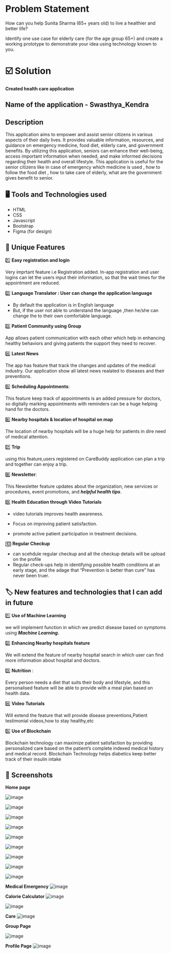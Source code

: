 #  Problem Statement
 How can you help Sunita Sharma (65+ years
old) to live a healthier and better life?

 Identify one use case for elderly care (for the age group
65+) and create a working prototype to demonstrate
your idea using technology known to you.


# ☑️ Solution 

 **Created health care application** 
## Name of the application  -  **Swasthya_Kendra**

##  Description

This application aims to empower and assist senior citizens in various aspects of
their daily lives. It provides valuable information, resources, and guidance on emergency
medicine, food diet, elderly care, and government benefits. By utilizing this application,
seniors can enhance their well-being, access important information when needed, and make
informed decisions regarding their health and overall lifestyle.
This application is useful for the senior citizens like in case of emergency which medicine is used ,
how to follow the food diet , how to take care of elderly, what are the government gives benefit to senior.

## 🖥️ Tools and Technologies used 

- HTML 
- CSS
- Javascript 
- Bootstrap 
- Figma (for design)

## 🚀 Unique Features

 1️⃣ **Easy registration and login**

Very imprtant feature i.e Registration added.
In-app registration and user logins can let the users input their information, so that the wait times for the appointment are reduced.

2️⃣ **Language Translator : User can change the application language**

-  By default the application is in English language 
- But, if the user not able to understand the language ,then he/she can change the to their own comfortable language.

3️⃣ **Patient Community using Group** 

App allows patient communication with each other which help in enhancing healthy behaviors and giving patients the support they need to recover.


4️⃣ **Latest News**

The app has feature that track the changes and updates of the medical industry.
Our application show all latest news realated to diseases and their preventions.

5️⃣ **Scheduling Appointments**:

This feature keep track of appointments is an added pressure for doctors, so digitally marking appointments with reminders can be a huge helping hand for the doctors.

6️⃣ **Nearby hospitals & location of hospital on map**

The location of nearby hospitals will be a huge help for patients in dire need of medical attention.

7️⃣ **Trip** 

using this feature,users registered on CareBuddy application can plan a trip and together can enjoy a trip.

8️⃣  **Newsletter**:

This Newsletter feature updates about the organization, new services or procedures, event promotions, and ***helpful health tips***.

9️⃣ **Health Education through Video Tutorials** 

 - video tutorials improves health awareness.
 - Focus on improving patient satisfaction. 

 - promote active patient participation in treatment decisions.

🔟 **Regular Checkup**

- can scehdule regular checkup and all the checkup details will be upload on the profile
- Regular check-ups help in identifying possible health conditions at an early stage, and the adage that “Prevention is better than cure” has never been truer.



## 🏷️ New features and technologies that I can add in future

1️⃣ **Use of Machine Learning**

   we will implement function in which we predict disease based on symptoms using ***Machine Learning.***

2️⃣ **Enhancing Nearby hospitals feature** 

We will extend the feature of nearby hospital search in which user can find more information about hospital and doctors.

3️⃣ **Nutrition** : 

Every person needs a diet that suits their body and lifestyle, and this personalised feature will be able to provide with a meal plan based on health data.

4️⃣ **Video Tutorials**

  Will extend the  feature that will provide disease preventions,Patient testimonial videos,how to stay healthy,etc

5️⃣ **Use of Blockchain**

 Blockchain technology can maximize patient satisfaction by providing personalized care based on the patient’s complete indexed medical history and medical record.
 Blockchain Technology helps diabetics keep better track of their insulin intake

## 📸 Screenshots
 **Home page**
 
![image](https://github.com/JaywantDode1004/Swasthya_kendra_application/assets/136264417/48a712f8-cd80-4efd-bdfa-b7b68cfc32dd)

![image](https://github.com/JaywantDode1004/Swasthya_kendra_application/assets/136264417/20206980-26dd-4420-b793-1ba8805a7fac)

![image](https://github.com/JaywantDode1004/Swasthya_kendra_application/assets/136264417/b47eed19-1d8d-4a27-96e1-51b8e64378c1)

![image](https://github.com/JaywantDode1004/Swasthya_kendra_application/assets/136264417/453e8568-a941-4350-949a-17e998d5cf99)

![image](https://github.com/JaywantDode1004/Swasthya_kendra_application/assets/136264417/247740f3-5cb7-4ea8-9a4b-1f88a5e46b54)

![image](https://github.com/JaywantDode1004/Swasthya_kendra_application/assets/136264417/7f02cd31-724c-4834-8d2c-39b0eaf45b96)

![image](https://github.com/JaywantDode1004/Swasthya_kendra_application/assets/136264417/5ce56957-10b5-4774-ace8-ed4b44a99cfe)

![image](https://github.com/JaywantDode1004/Swasthya_kendra_application/assets/136264417/81faa13d-da75-4d92-a74a-cf254dbec7c1)

![image](https://github.com/JaywantDode1004/Swasthya_kendra_application/assets/136264417/4c79fc29-56d7-47c3-bc5e-4f17b54d5dc5)


**Medical Emergency**
![image](https://github.com/JaywantDode1004/Swasthya_kendra_application/assets/136264417/055a5f1e-0bd2-4e41-aafd-0dfa91ef2834)

**Calorie Calculator**
![image](https://github.com/JaywantDode1004/Swasthya_kendra_application/assets/136264417/aa552846-1918-4cda-8386-cbe538f4e643)

![image](https://github.com/JaywantDode1004/Swasthya_kendra_application/assets/136264417/7c6815c6-445c-47f2-a100-7ee86a0f5bb6)

**Care**
![image](https://github.com/JaywantDode1004/Swasthya_kendra_application/assets/136264417/55059f99-31a2-4553-a0b4-eb099655a867)


**Group Page**

![image](https://github.com/JaywantDode1004/Swasthya_kendra_application/assets/136264417/902e7951-cd6f-4e26-b01d-8ddec967939d)

**Profile Page**
![image](https://github.com/JaywantDode1004/Swasthya_kendra_application/assets/136264417/492dc67b-6f7f-425a-b569-7f681eeb2917)



